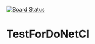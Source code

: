 [![Board Status](https://dev.azure.com/Andilie/f24a5287-7d11-4641-9ab5-3cc16f7cbf29/5b1ac066-e3c3-42a2-bc55-718d754c6a84/_apis/work/boardbadge/4d36c3e2-1e2e-4980-9113-438816b14b61)](https://dev.azure.com/Andilie/f24a5287-7d11-4641-9ab5-3cc16f7cbf29/_boards/board/t/5b1ac066-e3c3-42a2-bc55-718d754c6a84/Microsoft.RequirementCategory)
# TestForDoNetCI